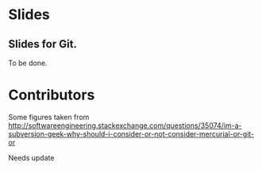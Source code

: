 

# Slides

Slides for Git.
------

To be done.


# Contributors
Some figures taken from http://softwareengineering.stackexchange.com/questions/35074/im-a-subversion-geek-why-should-i-consider-or-not-consider-mercurial-or-git-or

Needs update 
